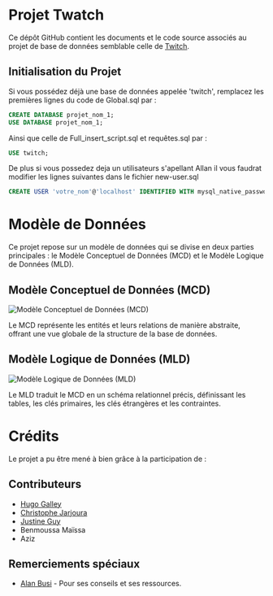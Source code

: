 # Projet Twatch

Ce dépôt GitHub contient les documents et le code source associés au projet de base de données semblable celle de [Twitch](https://www.twitch.tv).

## Initialisation du Projet

Si vous possédez déjà une base de données appelée 'twitch', remplacez les premières lignes du code de Global.sql par :


```sql
CREATE DATABASE projet_nom_1;
USE DATABASE projet_nom_1;
```

Ainsi que celle de Full_insert_script.sql et requêtes.sql par : 

```sql
USE twitch;
```

De plus si vous possedez deja un utilisateurs s'apellant Allan il vous faudrat modifier les lignes suivantes dans le fichier new-user.sql

```sql
CREATE USER 'votre_nom'@'localhost' IDENTIFIED WITH mysql_native_password BY 'votre_mot_de_passe';
```

# Modèle de Données

Ce projet repose sur un modèle de données qui se divise en deux parties principales : le Modèle Conceptuel de Données (MCD) et le Modèle Logique de Données (MLD).

## Modèle Conceptuel de Données (MCD)

![Modèle Conceptuel de Données (MCD)](Modèles_conceptuels/MCD.jpg)

Le MCD représente les entités et leurs relations de manière abstraite, offrant une vue globale de la structure de la base de données.

## Modèle Logique de Données (MLD)

![Modèle Logique de Données (MLD)](Modèles_conceptuels/MLD.jpg)

Le MLD traduit le MCD en un schéma relationnel précis, définissant les tables, les clés primaires, les clés étrangères et les contraintes.




# Crédits

Le projet a pu être mené à bien grâce à la participation de :

## Contributeurs

- [Hugo Galley](https://github.com/Hugo-Galley)
- [Christophe Jarjoura](https://github.com/DysterFall)
- [Justine Guy](https://github.com/ekyoko)
- Benmoussa Maïssa
- Aziz

## Remerciements spéciaux

- [Alan Busi](https://github.com/AllanBUSI) - Pour ses conseils et ses ressources.


